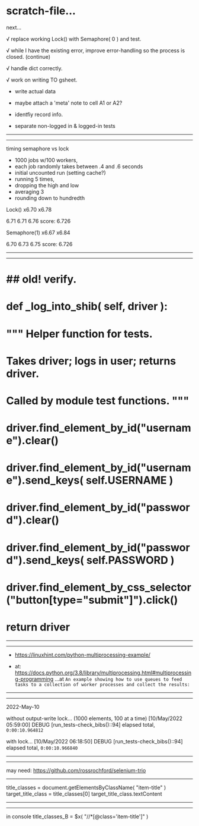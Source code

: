 scratch-file...
===============

next...

√ replace working Lock() with Semaphore( 0 ) and test.

√ while I have the existing error, improve error-handling so the process is closed. (continue)

√ handle dict correctly.

√ work on writing TO gsheet.

- write actual data

- maybe attach a 'meta' note to cell A1 or A2?

- identfiy record info.

- separate non-logged in & logged-in tests


---
---

timing semaphore vs lock
- 1000 jobs w/100 workers, 
- each job randomly takes between .4 and .6 seconds
- initial uncounted run (setting cache?)
- running 5 times, 
- dropping the high and low
- averaging 3
- rounding down to hundredth

Lock()
x6.70
x6.78

6.71
6.71
6.76
score: 6.726

Semaphore(1)
x6.67
x6.84

6.70
6.73
6.75
score: 6.726

---
---


# ## old! verify.
# def _log_into_shib( self, driver ):
#     """ Helper function for tests.
#         Takes driver; logs in user; returns driver.
#         Called by module test functions. """
#     driver.find_element_by_id("username").clear()
#     driver.find_element_by_id("username").send_keys( self.USERNAME )
#     driver.find_element_by_id("password").clear()
#     driver.find_element_by_id("password").send_keys( self.PASSWORD )
#     driver.find_element_by_css_selector("button[type=\"submit\"]").click()
#     return driver

---
---

- <https://linuxhint.com/python-multiprocessing-example/>

- at: <https://docs.python.org/3.8/library/multiprocessing.html#multiprocessing-programming> ...at ``An example showing how to use queues to feed tasks to a collection of worker processes and collect the results:``

---
---

2022-May-10

without output-write lock... (1000 elements, 100 at a time)
[10/May/2022 05:59:00] DEBUG [run_tests-check_bibs()::94] elapsed total, ``0:00:10.964812``

with lock...
[10/May/2022 06:18:50] DEBUG [run_tests-check_bibs()::94] elapsed total, ``0:00:10.966840``

---
---


may need: <https://github.com/rossrochford/selenium-trio>

---

title_classes = document.getElementsByClassName( "item-title" )
target_title_class = title_classes[0]
target_title_class.textContent

---
---

in console
title_classes_B = $x( "//*[@class='item-title']" )